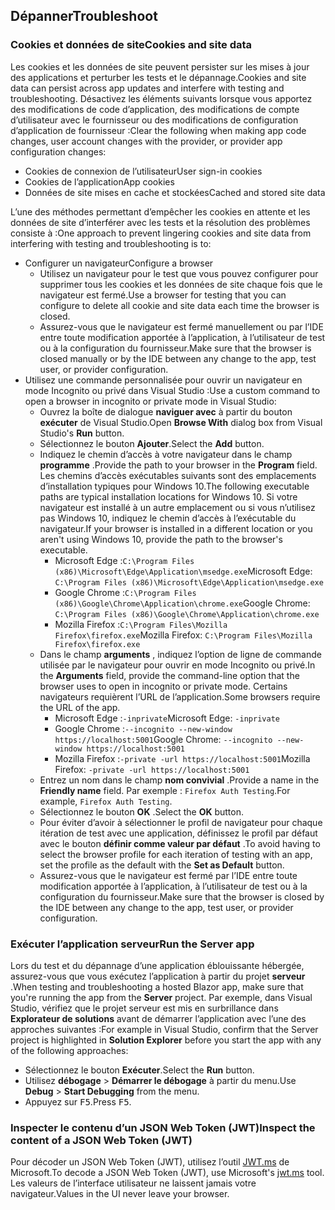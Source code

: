 ## <a name="troubleshoot"></a><span data-ttu-id="fcc12-101">Dépanner</span><span class="sxs-lookup"><span data-stu-id="fcc12-101">Troubleshoot</span></span>

### <a name="cookies-and-site-data"></a><span data-ttu-id="fcc12-102">Cookies et données de site</span><span class="sxs-lookup"><span data-stu-id="fcc12-102">Cookies and site data</span></span>

<span data-ttu-id="fcc12-103">Les cookies et les données de site peuvent persister sur les mises à jour des applications et perturber les tests et le dépannage.</span><span class="sxs-lookup"><span data-stu-id="fcc12-103">Cookies and site data can persist across app updates and interfere with testing and troubleshooting.</span></span> <span data-ttu-id="fcc12-104">Désactivez les éléments suivants lorsque vous apportez des modifications de code d’application, des modifications de compte d’utilisateur avec le fournisseur ou des modifications de configuration d’application de fournisseur :</span><span class="sxs-lookup"><span data-stu-id="fcc12-104">Clear the following when making app code changes, user account changes with the provider, or provider app configuration changes:</span></span>

* <span data-ttu-id="fcc12-105">Cookies de connexion de l’utilisateur</span><span class="sxs-lookup"><span data-stu-id="fcc12-105">User sign-in cookies</span></span>
* <span data-ttu-id="fcc12-106">Cookies de l’application</span><span class="sxs-lookup"><span data-stu-id="fcc12-106">App cookies</span></span>
* <span data-ttu-id="fcc12-107">Données de site mises en cache et stockées</span><span class="sxs-lookup"><span data-stu-id="fcc12-107">Cached and stored site data</span></span>

<span data-ttu-id="fcc12-108">L’une des méthodes permettant d’empêcher les cookies en attente et les données de site d’interférer avec les tests et la résolution des problèmes consiste à :</span><span class="sxs-lookup"><span data-stu-id="fcc12-108">One approach to prevent lingering cookies and site data from interfering with testing and troubleshooting is to:</span></span>

* <span data-ttu-id="fcc12-109">Configurer un navigateur</span><span class="sxs-lookup"><span data-stu-id="fcc12-109">Configure a browser</span></span>
  * <span data-ttu-id="fcc12-110">Utilisez un navigateur pour le test que vous pouvez configurer pour supprimer tous les cookies et les données de site chaque fois que le navigateur est fermé.</span><span class="sxs-lookup"><span data-stu-id="fcc12-110">Use a browser for testing that you can configure to delete all cookie and site data each time the browser is closed.</span></span>
  * <span data-ttu-id="fcc12-111">Assurez-vous que le navigateur est fermé manuellement ou par l’IDE entre toute modification apportée à l’application, à l’utilisateur de test ou à la configuration du fournisseur.</span><span class="sxs-lookup"><span data-stu-id="fcc12-111">Make sure that the browser is closed manually or by the IDE between any change to the app, test user, or provider configuration.</span></span>
* <span data-ttu-id="fcc12-112">Utilisez une commande personnalisée pour ouvrir un navigateur en mode Incognito ou privé dans Visual Studio :</span><span class="sxs-lookup"><span data-stu-id="fcc12-112">Use a custom command to open a browser in incognito or private mode in Visual Studio:</span></span>
  * <span data-ttu-id="fcc12-113">Ouvrez la boîte de dialogue **naviguer avec** à partir du bouton **exécuter** de Visual Studio.</span><span class="sxs-lookup"><span data-stu-id="fcc12-113">Open **Browse With** dialog box from Visual Studio's **Run** button.</span></span>
  * <span data-ttu-id="fcc12-114">Sélectionnez le bouton **Ajouter**.</span><span class="sxs-lookup"><span data-stu-id="fcc12-114">Select the **Add** button.</span></span>
  * <span data-ttu-id="fcc12-115">Indiquez le chemin d’accès à votre navigateur dans le champ **programme** .</span><span class="sxs-lookup"><span data-stu-id="fcc12-115">Provide the path to your browser in the **Program** field.</span></span> <span data-ttu-id="fcc12-116">Les chemins d’accès exécutables suivants sont des emplacements d’installation typiques pour Windows 10.</span><span class="sxs-lookup"><span data-stu-id="fcc12-116">The following executable paths are typical installation locations for Windows 10.</span></span> <span data-ttu-id="fcc12-117">Si votre navigateur est installé à un autre emplacement ou si vous n’utilisez pas Windows 10, indiquez le chemin d’accès à l’exécutable du navigateur.</span><span class="sxs-lookup"><span data-stu-id="fcc12-117">If your browser is installed in a different location or you aren't using Windows 10, provide the path to the browser's executable.</span></span>
    * <span data-ttu-id="fcc12-118">Microsoft Edge :`C:\Program Files (x86)\Microsoft\Edge\Application\msedge.exe`</span><span class="sxs-lookup"><span data-stu-id="fcc12-118">Microsoft Edge: `C:\Program Files (x86)\Microsoft\Edge\Application\msedge.exe`</span></span>
    * <span data-ttu-id="fcc12-119">Google Chrome :`C:\Program Files (x86)\Google\Chrome\Application\chrome.exe`</span><span class="sxs-lookup"><span data-stu-id="fcc12-119">Google Chrome: `C:\Program Files (x86)\Google\Chrome\Application\chrome.exe`</span></span>
    * <span data-ttu-id="fcc12-120">Mozilla Firefox :`C:\Program Files\Mozilla Firefox\firefox.exe`</span><span class="sxs-lookup"><span data-stu-id="fcc12-120">Mozilla Firefox: `C:\Program Files\Mozilla Firefox\firefox.exe`</span></span>
  * <span data-ttu-id="fcc12-121">Dans le champ **arguments** , indiquez l’option de ligne de commande utilisée par le navigateur pour ouvrir en mode Incognito ou privé.</span><span class="sxs-lookup"><span data-stu-id="fcc12-121">In the **Arguments** field, provide the command-line option that the browser uses to open in incognito or private mode.</span></span> <span data-ttu-id="fcc12-122">Certains navigateurs requièrent l’URL de l’application.</span><span class="sxs-lookup"><span data-stu-id="fcc12-122">Some browsers require the URL of the app.</span></span>
    * <span data-ttu-id="fcc12-123">Microsoft Edge :`-inprivate`</span><span class="sxs-lookup"><span data-stu-id="fcc12-123">Microsoft Edge: `-inprivate`</span></span>
    * <span data-ttu-id="fcc12-124">Google Chrome :`--incognito --new-window https://localhost:5001`</span><span class="sxs-lookup"><span data-stu-id="fcc12-124">Google Chrome: `--incognito --new-window https://localhost:5001`</span></span>
    * <span data-ttu-id="fcc12-125">Mozilla Firefox :`-private -url https://localhost:5001`</span><span class="sxs-lookup"><span data-stu-id="fcc12-125">Mozilla Firefox: `-private -url https://localhost:5001`</span></span>
  * <span data-ttu-id="fcc12-126">Entrez un nom dans le champ **nom convivial** .</span><span class="sxs-lookup"><span data-stu-id="fcc12-126">Provide a name in the **Friendly name** field.</span></span> <span data-ttu-id="fcc12-127">Par exemple : `Firefox Auth Testing`.</span><span class="sxs-lookup"><span data-stu-id="fcc12-127">For example, `Firefox Auth Testing`.</span></span>
  * <span data-ttu-id="fcc12-128">Sélectionnez le bouton **OK** .</span><span class="sxs-lookup"><span data-stu-id="fcc12-128">Select the **OK** button.</span></span>
  * <span data-ttu-id="fcc12-129">Pour éviter d’avoir à sélectionner le profil de navigateur pour chaque itération de test avec une application, définissez le profil par défaut avec le bouton **définir comme valeur par défaut** .</span><span class="sxs-lookup"><span data-stu-id="fcc12-129">To avoid having to select the browser profile for each iteration of testing with an app, set the profile as the default with the **Set as Default** button.</span></span>
  * <span data-ttu-id="fcc12-130">Assurez-vous que le navigateur est fermé par l’IDE entre toute modification apportée à l’application, à l’utilisateur de test ou à la configuration du fournisseur.</span><span class="sxs-lookup"><span data-stu-id="fcc12-130">Make sure that the browser is closed by the IDE between any change to the app, test user, or provider configuration.</span></span>

### <a name="run-the-server-app"></a><span data-ttu-id="fcc12-131">Exécuter l’application serveur</span><span class="sxs-lookup"><span data-stu-id="fcc12-131">Run the Server app</span></span>

<span data-ttu-id="fcc12-132">Lors du test et du dépannage d’une application éblouissante hébergée, assurez-vous que vous exécutez l’application à partir du projet **serveur** .</span><span class="sxs-lookup"><span data-stu-id="fcc12-132">When testing and troubleshooting a hosted Blazor app, make sure that you're running the app from the **Server** project.</span></span> <span data-ttu-id="fcc12-133">Par exemple, dans Visual Studio, vérifiez que le projet serveur est mis en surbrillance dans **Explorateur de solutions** avant de démarrer l’application avec l’une des approches suivantes :</span><span class="sxs-lookup"><span data-stu-id="fcc12-133">For example in Visual Studio, confirm that the Server project is highlighted in **Solution Explorer** before you start the app with any of the following approaches:</span></span>

* <span data-ttu-id="fcc12-134">Sélectionnez le bouton **Exécuter**.</span><span class="sxs-lookup"><span data-stu-id="fcc12-134">Select the **Run** button.</span></span>
* <span data-ttu-id="fcc12-135">Utilisez **débogage**  >  **Démarrer le débogage** à partir du menu.</span><span class="sxs-lookup"><span data-stu-id="fcc12-135">Use **Debug** > **Start Debugging** from the menu.</span></span>
* <span data-ttu-id="fcc12-136">Appuyez sur <kbd>F5</kbd>.</span><span class="sxs-lookup"><span data-stu-id="fcc12-136">Press <kbd>F5</kbd>.</span></span>

### <a name="inspect-the-content-of-a-json-web-token-jwt"></a><span data-ttu-id="fcc12-137">Inspecter le contenu d’un JSON Web Token (JWT)</span><span class="sxs-lookup"><span data-stu-id="fcc12-137">Inspect the content of a JSON Web Token (JWT)</span></span>

<span data-ttu-id="fcc12-138">Pour décoder un JSON Web Token (JWT), utilisez l’outil [JWT.ms](https://jwt.ms/) de Microsoft.</span><span class="sxs-lookup"><span data-stu-id="fcc12-138">To decode a JSON Web Token (JWT), use Microsoft's [jwt.ms](https://jwt.ms/) tool.</span></span> <span data-ttu-id="fcc12-139">Les valeurs de l’interface utilisateur ne laissent jamais votre navigateur.</span><span class="sxs-lookup"><span data-stu-id="fcc12-139">Values in the UI never leave your browser.</span></span>
